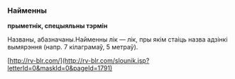 ### Найменны
**прыметнік, спецыяльны тэрмін**

Названы, абазначаны.Найменны лік — лік, пры якім стаіць назва адзінкі вымярэння (напр. 7 кілаграмаў, 5 метраў).

<a rel="author">[http://rv-blr.com/](http://rv-blr.com/slounik.jsp?letterId=0&maskId=0&pageId=1791)</a>
